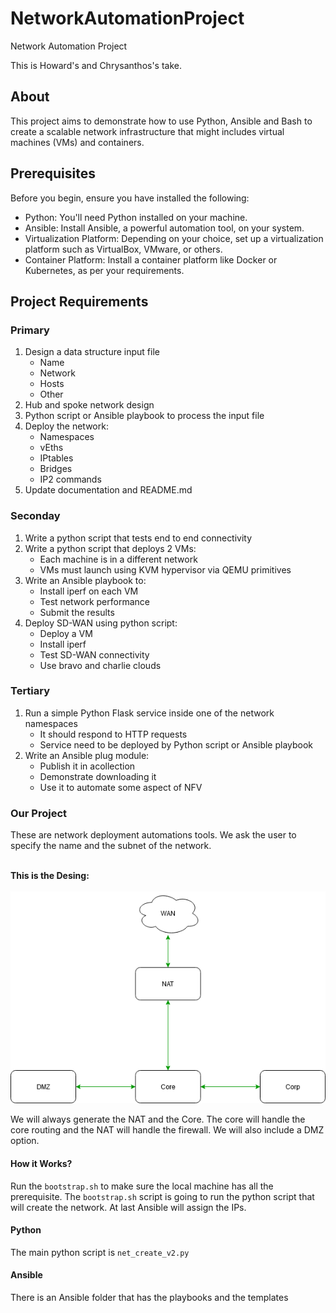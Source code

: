 # NetworkAutomationProject
Network Automation Project

This is Howard's and Chrysanthos's take.

## About

This project aims to demonstrate how to use Python, Ansible and Bash to create a scalable network infrastructure that might includes virtual machines (VMs) and containers.

## Prerequisites

Before you begin, ensure you have installed the following:

* Python: You'll need Python installed on your machine.
* Ansible: Install Ansible, a powerful automation tool, on your system.
* Virtualization Platform: Depending on your choice, set up a virtualization platform such as VirtualBox, VMware, or others.
* Container Platform: Install a container platform like Docker or Kubernetes, as per your requirements.

## Project Requirements
### Primary
1. Design a data structure input file
   * Name
   * Network
   * Hosts
   * Other
2. Hub and spoke network design
3. Python script or Ansible playbook to process the input file
4. Deploy the network:
   * Namespaces
   * vEths
   * IPtables
   * Bridges
   * IP2 commands
5. Update documentation and README.md
### Seconday
1. Write a python script that tests end to end connectivity
1. Write a python script that deploys 2 VMs:
   * Each machine is in a different network
   * VMs must launch using KVM hypervisor via QEMU primitives
1. Write an Ansible playbook to:
   * Install iperf on each VM
   * Test network performance
   * Submit the results
1. Deploy SD-WAN using python script:
   * Deploy a VM
   * Install iperf
   * Test SD-WAN connectivity
   * Use bravo and charlie clouds
### Tertiary
1. Run a simple Python Flask service inside one of the network namespaces
   * It should respond to HTTP requests
   * Service need to be deployed by Python script or Ansible playbook
1. Write an Ansible plug module:
   * Publish it in acollection
   * Demonstrate downloading it
   * Use it to automate some aspect of NFV

### Our Project
These are network deployment automations tools.
We ask the user to specify the name and the subnet of the network.

\
**This is the Desing:**
\
\
![](https://raw.githubusercontent.com/hoolies/NetworkAutomationProject/main/Diagram.png)

We will always generate the NAT and the Core. The core will handle the core routing and the NAT will handle the firewall.
We will also include a DMZ option.

#### How it Works?
Run the `bootstrap.sh` to make sure the local machine has all the prerequisite.
The `bootstrap.sh` script is going to run the python script that will create the network.
At last Ansible will assign the IPs.

#### Python
The main python script is `net_create_v2.py`

#### Ansible
There is an Ansible folder that has the playbooks and the templates